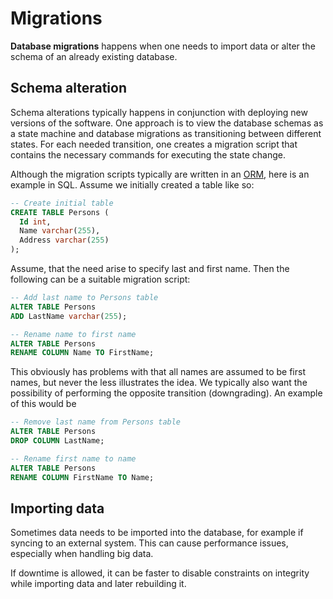 # Migrations

**Database migrations** happens when one needs to import data or alter the
schema of an already existing database.

## Schema alteration

Schema alterations typically happens in conjunction with deploying new versions
of the software. One approach is to view the database schemas as a state machine
and database migrations as transitioning between different states. For each
needed transition, one creates a migration script that contains the necessary
commands for executing the state change.

Although the migration scripts typically are written in an [ORM](../orm.md),
here is an example in SQL. Assume we initially created a table like so:

```sql
-- Create initial table
CREATE TABLE Persons (
  Id int,
  Name varchar(255),
  Address varchar(255)
);
```

Assume, that the need arise to specify last and first name. Then the following
can be a suitable migration script:

```sql
-- Add last name to Persons table
ALTER TABLE Persons
ADD LastName varchar(255);

-- Rename name to first name
ALTER TABLE Persons
RENAME COLUMN Name TO FirstName;
```

This obviously has problems with that all names are assumed to be first names,
but never the less illustrates the idea. We typically also want the possibility
of performing the opposite transition (downgrading). An example of this would be

```sql
-- Remove last name from Persons table
ALTER TABLE Persons
DROP COLUMN LastName;

-- Rename first name to name
ALTER TABLE Persons
RENAME COLUMN FirstName TO Name;
```

## Importing data

Sometimes data needs to be imported into the database, for example if syncing to
an external system. This can cause performance issues, especially when handling
big data.

If downtime is allowed, it can be faster to disable constraints on integrity
while importing data and later rebuilding it.

